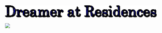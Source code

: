 ![image](text.gif)

<img height="180em" src="https://github-readme-stats.vercel.app/api?username=schwaaaa&show_icons=true&hide_border=true&&count_private=true&include_all_commits=true" />

